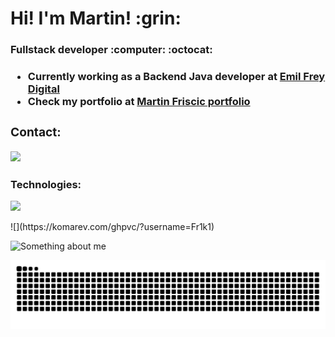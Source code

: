 <h1> Hi! I'm Martin! :grin: </h1>

<h3>Fullstack developer :computer: :octocat: <h3/>

+ Currently working as a Backend Java developer at <a href="https://emilfreydigital.com/">Emil Frey Digital<a/>
+ Check my portfolio at <a href="https://martin-friscic-dev.netlify.app/">Martin Friscic portfolio<a/> 

<h3 align="left">Contact:</h3>
<p align="left">
<a href="https://linkedin.com/in/martin-friščić-6164ab202" target="blank"> <img src="https://skillicons.dev/icons?i=linkedin&theme=dark&perline=10")></a>
</p>

<h3 align="left">Technologies:</h3>

  <p>
     <a href="https://skillicons.dev">
  <img src="https://go-skill-icons.vercel.app/api/icons?i=java,docker,kubernetes,azure,quarkus,spring,next,react,angular,vue,express,cs,laravel,figma,kotlin&theme=dark")>
        </a>
    </p>
 ![](https://komarev.com/ghpvc/?username=Fr1k1)
    
![Something about me](https://github-readme-stats.vercel.app/api?username=Fr1k1&&show_icons=true&title_color=ffffff&icon_color=bb2acf&text_color=daf7dc&bg_color=151515)

![Snake animation](https://raw.githubusercontent.com/Fr1k1/Fr1k1/output/github-contribution-grid-snake-dark.svg)

